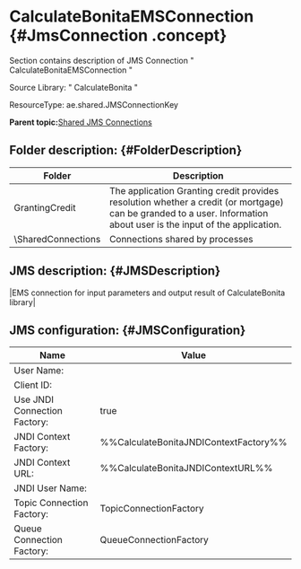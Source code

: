 # CalculateBonitaEMSConnection {#JmsConnection .concept}

Section contains description of JMS Connection " CalculateBonitaEMSConnection "

Source Library: " CalculateBonita "

ResourceType: ae.shared.JMSConnectionKey

**Parent topic:**[Shared JMS Connections](../../../../../../modules/demo_Enterprise/dita/projects/GrantingCredit/common/sharedjmscon.md)

## Folder description: {#FolderDescription}

|Folder|Description|
|------|-----------|
|GrantingCredit|The application Granting credit provides resolution whether a credit \(or mortgage\) can be granded to a user. Information about user is the input of the application.|
|\\SharedConnections|Connections shared by processes|

## JMS description: {#JMSDescription}

|EMS connection for input parameters and output result of CalculateBonita library|

## JMS configuration: {#JMSConfiguration}

|Name|Value|
|----|-----|
|User Name:| |
|Client ID:| |
|Use JNDI Connection Factory:|true|
|JNDI Context Factory:|%%CalculateBonitaJNDIContextFactory%%|
|JNDI Context URL:|%%CalculateBonitaJNDIContextURL%%|
|JNDI User Name:| |
|Topic Connection Factory:|TopicConnectionFactory|
|Queue Connection Factory:|QueueConnectionFactory|

